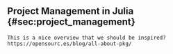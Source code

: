 ## Project Management in Julia {#sec:project_management}

```{=comment}\
This is a nice overview that we should be inspired? https://opensourc.es/blog/all-about-pkg/
```
